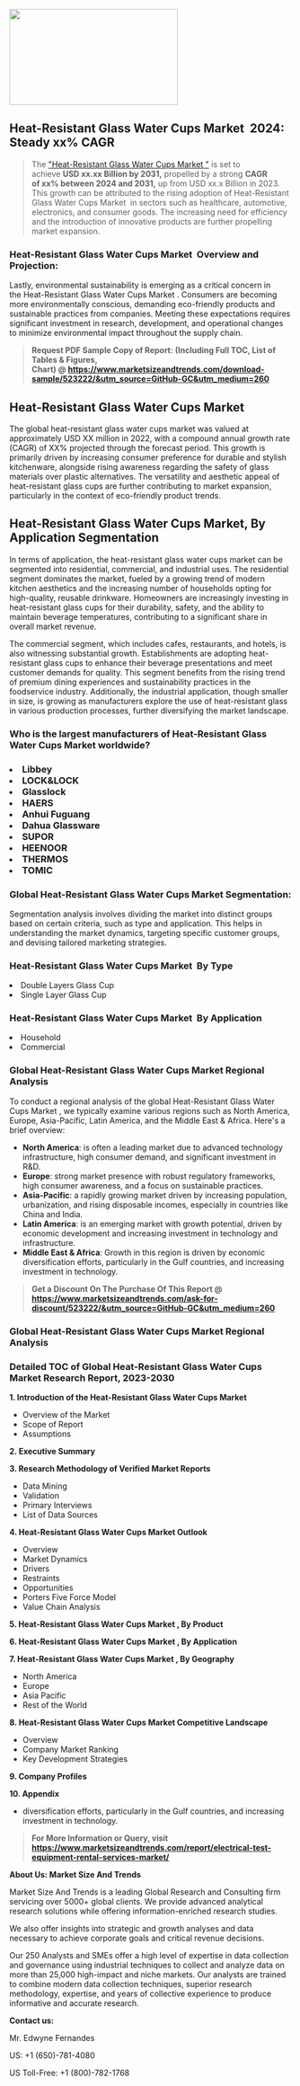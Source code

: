 <p><img class="alignnone size-medium wp-image-20088" src="https://ffe5etoiles.com/wp-content/uploads/2024/12/MST1-300x171.png" alt="" width="300" height="171" /></p><h2 id="ember46" class="ember-view reader-text-block__heading-2">Heat-Resistant Glass Water Cups Market &nbsp;2024: Steady&nbsp;xx% CAGR</h2><blockquote id="ember47" class="ember-view reader-text-block__blockquote">The&nbsp;<a class="app-aware-link " href="https://www.marketsizeandtrends.com/download-sample/523222/&utm_source=GitHub-GC&utm_medium=260" target="_blank" data-test-app-aware-link="">"Heat-Resistant Glass Water Cups Market "</a>&nbsp;is set to achieve&nbsp;<strong>USD&nbsp;xx.xx&nbsp;Billion by 2031,</strong>&nbsp;propelled by a strong&nbsp;<strong>CAGR of&nbsp;xx% between 2024 and 2031,</strong>&nbsp;up from USD xx.x Billion in 2023. This growth can be attributed to the rising adoption of&nbsp;Heat-Resistant Glass Water Cups Market &nbsp;in sectors such as healthcare, automotive, electronics, and consumer goods. The increasing need for efficiency and the introduction of innovative products are further propelling market expansion.</blockquote><h3 id="ember48" class="ember-view reader-text-block__heading-3">Heat-Resistant Glass Water Cups Market &nbsp;Overview and Projection:</h3><p id="ember49" class="ember-view reader-text-block__paragraph">Lastly, environmental sustainability is emerging as a critical concern in the&nbsp;Heat-Resistant Glass Water Cups Market . Consumers are becoming more environmentally conscious, demanding eco-friendly products and sustainable practices from companies. Meeting these expectations requires significant investment in research, development, and operational changes to minimize environmental impact throughout the supply chain.</p><blockquote id="ember50" class="ember-view reader-text-block__blockquote"><strong>Request PDF Sample Copy of Report: (Including Full TOC, List of Tables &amp; Figures, Chart)&nbsp;@&nbsp;<strong><a href="https://www.marketsizeandtrends.com/download-sample/523222/&utm_source=GitHub-GC&utm_medium=260" target="_blank">https://www.marketsizeandtrends.com/download-sample/523222/&utm_source=GitHub-GC&utm_medium=260</a></strong></strong></blockquote><h3 class=""> <h2>Heat-Resistant Glass Water Cups Market</h2><p>The global heat-resistant glass water cups market was valued at approximately USD XX million in 2022, with a compound annual growth rate (CAGR) of XX% projected through the forecast period. This growth is primarily driven by increasing consumer preference for durable and stylish kitchenware, alongside rising awareness regarding the safety of glass materials over plastic alternatives. The versatility and aesthetic appeal of heat-resistant glass cups are further contributing to market expansion, particularly in the context of eco-friendly product trends.</p><h2>Heat-Resistant Glass Water Cups Market, By Application Segmentation</h2><p>In terms of application, the heat-resistant glass water cups market can be segmented into residential, commercial, and industrial uses. The residential segment dominates the market, fueled by a growing trend of modern kitchen aesthetics and the increasing number of households opting for high-quality, reusable drinkware. Homeowners are increasingly investing in heat-resistant glass cups for their durability, safety, and the ability to maintain beverage temperatures, contributing to a significant share in overall market revenue.</p><p>The commercial segment, which includes cafes, restaurants, and hotels, is also witnessing substantial growth. Establishments are adopting heat-resistant glass cups to enhance their beverage presentations and meet customer demands for quality. This segment benefits from the rising trend of premium dining experiences and sustainability practices in the foodservice industry. Additionally, the industrial application, though smaller in size, is growing as manufacturers explore the use of heat-resistant glass in various production processes, further diversifying the market landscape.</p></h3><h3 id="" class="">Who is the largest manufacturers of&nbsp;Heat-Resistant Glass Water Cups Market worldwide?</h3><h3 class=""></Li><Li>Libbey</Li><Li> LOCK&LOCK</Li><Li> Glasslock</Li><Li> HAERS</Li><Li> Anhui Fuguang</Li><Li> Dahua Glassware</Li><Li> SUPOR</Li><Li> HEENOOR</Li><Li> THERMOS</Li><Li> TOMIC</h3><h3 id="ember53" class="ember-view reader-text-block__heading-3">Global&nbsp;Heat-Resistant Glass Water Cups Market Segmentation:</h3><p id="ember54" class="ember-view reader-text-block__paragraph">Segmentation analysis involves dividing the market into distinct groups based on certain criteria, such as type and application. This helps in understanding the market dynamics, targeting specific customer groups, and devising tailored marketing strategies.</p><h3 id="" class="">Heat-Resistant Glass Water Cups Market &nbsp;By Type</h3><p></Li><Li>Double Layers Glass Cup</Li><Li> Single Layer Glass Cup</p><h3 id="" class="">Heat-Resistant Glass Water Cups Market &nbsp;By Application</h3><p class=""></Li><Li>Household</Li><Li> Commercial</p><h3 id="ember62" class="ember-view reader-text-block__heading-3">Global Heat-Resistant Glass Water Cups Market Regional Analysis</h3><p id="ember63" class="ember-view reader-text-block__paragraph">To conduct a regional analysis of the global Heat-Resistant Glass Water Cups Market , we typically examine various regions such as North America, Europe, Asia-Pacific, Latin America, and the Middle East &amp; Africa. Here's a brief overview:</p><ul><li><strong>North America</strong>: is often a leading market due to advanced technology infrastructure, high consumer demand, and significant investment in R&amp;D.</li><li><strong>Europe</strong>: strong market presence with robust regulatory frameworks, high consumer awareness, and a focus on sustainable practices.</li><li><strong>Asia-Pacific</strong>: a rapidly growing market driven by increasing population, urbanization, and rising disposable incomes, especially in countries like China and India.</li><li><strong>Latin America</strong>: is an emerging market with growth potential, driven by economic development and increasing investment in technology and infrastructure.</li><li><strong>Middle East &amp; Africa</strong>: Growth in this region is driven by economic diversification efforts, particularly in the Gulf countries, and increasing investment in technology.</li></ul><blockquote id="ember61" class="ember-view reader-text-block__blockquote"><strong>Get a Discount On The Purchase Of This Report @ <strong><a href="https://html-cleaner.com/" target="">https://www.marketsizeandtrends.com/ask-for-discount/523222/&utm_source=GitHub-GC&utm_medium=260</a></strong></strong></blockquote><h3 id="ember62" class="ember-view reader-text-block__heading-3">Global Heat-Resistant Glass Water Cups Market Regional Analysis</h3><h3 id="" class="">Detailed TOC of Global Heat-Resistant Glass Water Cups Market Research Report, 2023-2030</h3><p id="" class=""><strong>1. Introduction of the Heat-Resistant Glass Water Cups Market </strong></p><ul><li>Overview of the Market</li><li>Scope of Report</li><li>Assumptions</li></ul><p id="" class=""><strong>2. Executive Summary</strong></p><p id="" class=""><strong>3. Research Methodology of Verified Market Reports</strong></p><ul><li>Data Mining</li><li>Validation</li><li>Primary Interviews</li><li>List of Data Sources</li></ul><p id="" class=""><strong>4. Heat-Resistant Glass Water Cups Market Outlook</strong></p><ul><li>Overview</li><li>Market Dynamics</li><li>Drivers</li><li>Restraints</li><li>Opportunities</li><li>Porters Five Force Model</li><li>Value Chain Analysis</li></ul><p id="" class=""><strong>5. Heat-Resistant Glass Water Cups Market , By Product</strong></p><p id="" class=""><strong>6. Heat-Resistant Glass Water Cups Market , By Application</strong></p><p id="" class=""><strong>7. Heat-Resistant Glass Water Cups Market , By Geography</strong></p><ul><li>North America</li><li>Europe</li><li>Asia Pacific</li><li>Rest of the World</li></ul><p id="" class=""><strong>8. Heat-Resistant Glass Water Cups Market Competitive Landscape</strong></p><ul><li>Overview</li><li>Company Market Ranking</li><li>Key Development Strategies</li></ul><p id="" class=""><strong>9. Company Profiles</strong></p><p id="" class=""><strong>10. Appendix</strong></p><ul><li>diversification efforts, particularly in the Gulf countries, and increasing investment in technology.</li></ul><blockquote id="ember65" class="ember-view reader-text-block__blockquote"><strong>For More Information or Query, visit <strong><strong><a href="https://html-cleaner.com/" target="">https://www.marketsizeandtrends.com/report/electrical-test-equipment-rental-services-market/</a></strong></strong></strong></blockquote><p id="" class=""><strong>About Us: Market Size And Trends</strong></p><p id="" class="">Market Size And Trends is a leading Global Research and Consulting firm servicing over 5000+ global clients. We provide advanced analytical research solutions while offering information-enriched research studies.</p><p id="" class="">We also offer insights into strategic and growth analyses and data necessary to achieve corporate goals and critical revenue decisions.</p><p id="" class="">Our 250 Analysts and SMEs offer a high level of expertise in data collection and governance using industrial techniques to collect and analyze data on more than 25,000 high-impact and niche markets. Our analysts are trained to combine modern data collection techniques, superior research methodology, expertise, and years of collective experience to produce informative and accurate research.</p><p id="" class=""><strong>Contact us:</strong></p><p id="" class="">Mr. Edwyne Fernandes</p><p id="" class="">US: +1 (650)-781-4080</p><p id="" class="">US Toll-Free: +1 (800)-782-1768</p>
